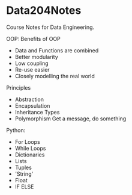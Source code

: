 # Data204Notes
Course Notes for Data Engineering.

OOP:
Benefits of OOP
- Data and Functions are combined
- Better modularity
- Low coupling
- Re-use easier
- Closely modelling the real world

Principles
- Abstraction
- Encapsulation
- Inheritance
	Types
- Polymorphism
	Get a message, do something

Python:
- For Loops
- While Loops
- Dictionaries
- Lists
- Tuples
- 'String'
- Float
- IF ELSE